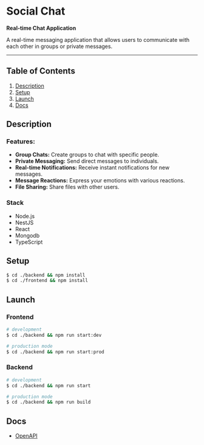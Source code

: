 # Social Chat

**Real-time Chat Application**

A real-time messaging application that allows users to communicate with each other in groups or private messages.

---

## **Table of Contents**

1. [Description](#description)
2. [Setup](#setupinstallation)
3. [Launch](#Launch)
4. [Docs](#docs)

## **Description**

### **Features:**

- **Group Chats:** Create groups to chat with specific people.
- **Private Messaging:** Send direct messages to individuals.
- **Real-time Notifications:** Receive instant notifications for new messages.
- **Message Reactions:** Express your emotions with various reactions.
- **File Sharing:** Share files with other users.

### **Stack**

- Node.js
- NestJS
- React
- Mongodb
- TypeScript

## **Setup**

```bash
$ cd ./backend && npm install
$ cd ./frontend && npm install
```

## **Launch**

### Frontend

```bash
# development
$ cd ./backend && npm run start:dev

# production mode
$ cd ./backend && npm run start:prod
```

### Backend

```bash
# development
$ cd ./backend && npm run start

# production mode
$ cd ./backend && npm run build
```

## **Docs**

- [OpenAPI](/docs/api/openapi.yml)
